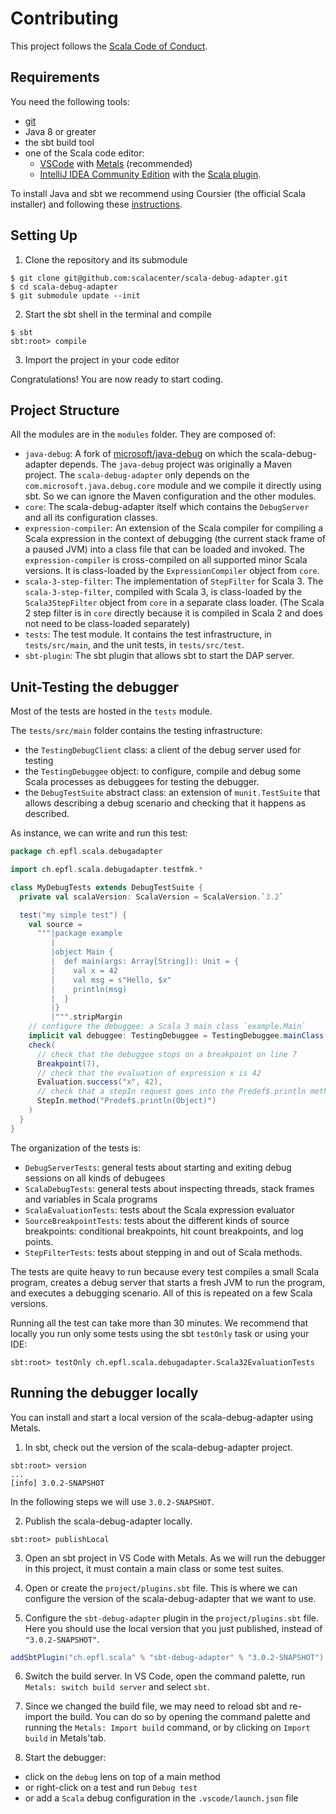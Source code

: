 # Contributing

This project follows the [Scala Code of Conduct](https://scala-lang.org/conduct/).

## Requirements

You need the following tools:

- [git](https://git-scm.com/)
- Java 8 or greater
- the sbt build tool
- one of the Scala code editor:
  - [VSCode](https://code.visualstudio.com/) with [Metals](https://marketplace.visualstudio.com/items?itemName=scalameta.metals) (recommended)
  - [IntelliJ IDEA Community Edition](https://www.jetbrains.com/idea/) with the [Scala plugin](https://plugins.jetbrains.com/plugin/1347-scala).

To install Java and sbt we recommend using Coursier (the official Scala installer) and following these [instructions](https://docs.scala-lang.org/getting-started/index.html).

## Setting Up

1. Clone the repository and its submodule

```
$ git clone git@github.com:scalacenter/scala-debug-adapter.git
$ cd scala-debug-adapter
$ git submodule update --init
```

2. Start the sbt shell in the terminal and compile

```
$ sbt
sbt:root> compile
```

3. Import the project in your code editor

Congratulations! You are now ready to start coding.

## Project Structure

All the modules are in the `modules` folder. They are composed of:
- `java-debug`: A fork of [microsoft/java-debug](https://github.com/microsoft/java-debug) on which the scala-debug-adapter depends.
The `java-debug` project was originally a Maven project.
The `scala-debug-adapter` only depends on the `com.microsoft.java.debug.core` module and we compile it directly using sbt.
So we can ignore the Maven configuration and the other modules.
- `core`: The scala-debug-adapter itself which contains the `DebugServer` and all its configuration classes.
- `expression-compiler`: An extension of the Scala compiler for compiling a Scala expression in the context of debugging (the current stack frame of a paused JVM) into a class file that can be loaded and invoked.
The `expression-compiler` is cross-compiled on all supported minor Scala versions.
It is class-loaded by the `ExpressionCompiler` object from `core`.
- `scala-3-step-filter`: The implementation of `StepFilter` for Scala 3.
The `scala-3-step-filter`, compiled with Scala 3, is class-loaded by the `Scala3StepFilter` object from `core` in a separate class loader.
(The Scala 2 step filter is in `core` directly because it is compiled in Scala 2 and does not need to be class-loaded separately)
- `tests`: The test module. It contains the test infrastructure, in `tests/src/main`, and the unit tests, in `tests/src/test`.
- `sbt-plugin`: The sbt plugin that allows sbt to start the DAP server.

## Unit-Testing the debugger

Most of the tests are hosted in the `tests` module.

The `tests/src/main` folder contains the testing infrastructure:
- the `TestingDebugClient` class: a client of the debug server used for testing
- the `TestingDebuggee` object: to configure, compile and debug some Scala processes as debuggees for testing the debugger.
- the `DebugTestSuite` abstract class: an extension of `munit.TestSuite` that allows describing a debug scenario and checking that it happens as described.

As instance, we can write and run this test:
```scala
package ch.epfl.scala.debugadapter

import ch.epfl.scala.debugadapter.testfmk.*

class MyDebugTests extends DebugTestSuite {
  private val scalaVersion: ScalaVersion = ScalaVersion.`3.2`

  test("my simple test") {
    val source =
      """|package example
         |
         |object Main {
         |  def main(args: Array[String]): Unit = {
         |    val x = 42
         |    val msg = s"Hello, $x"
         |    println(msg)
         |  }
         |}
         |""".stripMargin
    // configure the debuggee: a Scala 3 main class `example.Main`
    implicit val debuggee: TestingDebuggee = TestingDebuggee.mainClass(source, "example.Main", scalaVersion)
    check(
      // check that the debuggee stops on a breakpoint on line 7
      Breakpoint(7),
      // check that the evaluation of expression x is 42  
      Evaluation.success("x", 42),
      // check that a stepIn request goes into the Predef$.println method
      StepIn.method("Predef$.println(Object)")
    )
  }
}
```

The organization of the tests is:
- `DebugServerTests`: general tests about starting and exiting debug sessions on all kinds of debugees
- `ScalaDebugTests`: general tests about inspecting threads, stack frames and variables in Scala programs
- `ScalaEvaluationTests`: tests about the Scala expression evaluator
- `SourceBreakpointTests`: tests about the different kinds of source breakpoints: conditional breakpoints, hit count breakpoints, and log points.
- `StepFilterTests`: tests about stepping in and out of Scala methods.

The tests are quite heavy to run because every test compiles a small Scala program, creates a debug server that starts a fresh JVM to run the program, and executes a debugging scenario.
All of this is repeated on a few Scala versions.

Running all the test can take more than 30 minutes.
We recommend that locally you run only some tests using the sbt `testOnly` task or using your IDE:

```
sbt:root> testOnly ch.epfl.scala.debugadapter.Scala32EvaluationTests
```

## Running the debugger locally

You can install and start a local version of the scala-debug-adapter using Metals.

1. In sbt, check out the version of the scala-debug-adapter project.

```
sbt:root> version
...
[info] 3.0.2-SNAPSHOT
```

In the following steps we will use `3.0.2-SNAPSHOT`.

2. Publish the scala-debug-adapter locally.

```
sbt:root> publishLocal
```

3. Open an sbt project in VS Code with Metals.
As we will run the debugger in this project, it must contain a main class or some test suites.

4. Open or create the `project/plugins.sbt` file.
This is where we can configure the version of the scala-debug-adapter that we want to use.

5. Configure the `sbt-debug-adapter` plugin in the `project/plugins.sbt` file.
Here you should use the local version that you just published, instead of `"3.0.2-SNAPSHOT"`.

```scala
addSbtPlugin("ch.epfl.scala" % "sbt-debug-adapter" % "3.0.2-SNAPSHOT")
```

6. Switch the build server. In VS Code, open the command palette, run `Metals: switch build server` and select `sbt`.

7. Since we changed the build file, we may need to reload sbt and re-import the build. You can do so by opening the command palette and running the `Metals: Import build` command, or by clicking on `Import build` in Metals'tab.

8. Start the debugger:
  - click on the `debug` lens on top of a main method
  - or right-click on a test and run `Debug test`
  - or add a `Scala` debug configuration in the `.vscode/launch.json` file
